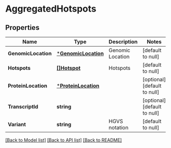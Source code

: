 # AggregatedHotspots

## Properties
Name | Type | Description | Notes
------------ | ------------- | ------------- | -------------
**GenomicLocation** | [***GenomicLocation**](GenomicLocation.md) | Genomic Location | [default to null]
**Hotspots** | [**[]Hotspot**](Hotspot.md) | Hotspots | [default to null]
**ProteinLocation** | [***ProteinLocation**](ProteinLocation.md) |  | [optional] [default to null]
**TranscriptId** | **string** |  | [optional] [default to null]
**Variant** | **string** | HGVS notation | [default to null]

[[Back to Model list]](../README.md#documentation-for-models) [[Back to API list]](../README.md#documentation-for-api-endpoints) [[Back to README]](../README.md)


